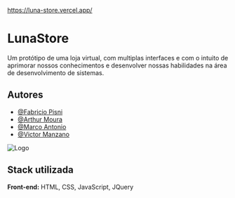 https://luna-store.vercel.app/

# LunaStore

Um protótipo de uma loja virtual, com multiplas interfaces e com o intuito de aprimorar nossos conhecimentos e desenvolver nossas habilidades na área de desenvolvimento de sistemas.
## Autores

- [@Fabricio Pisni](https://www.github.com/FabricioPisni)
- [@Arthur Moura](https://www.github.com/Arthur-Moura-Cardoso)
- [@Marco Antonio](https://www.github.com/MarcoMacias)
- [@Victor Manzano](https://www.github.com/VictorManzano)


![Logo](https://github.com/MarcoMacias/LunaStore/blob/main/img/Logo.svg)


## Stack utilizada

**Front-end:** HTML, CSS, JavaScript, JQuery

